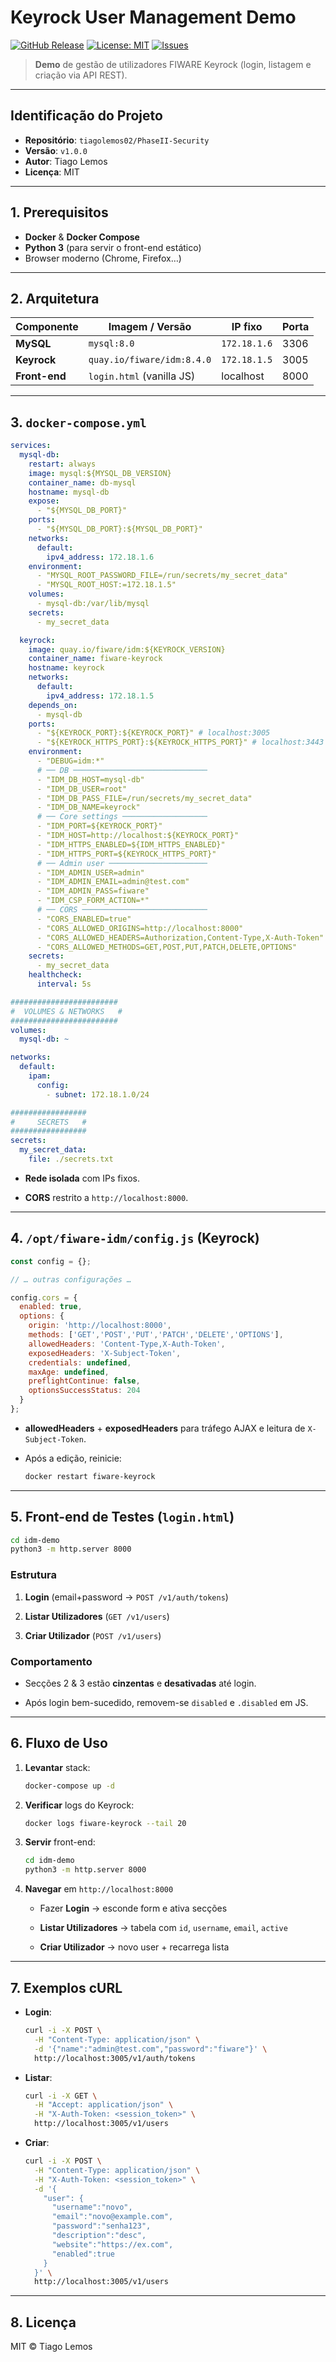 
# Keyrock User Management Demo

[![GitHub Release](https://img.shields.io/github/v/release/tiagolemos02/PhaseII-Security)](https://github.com/yourusername/keyrock-user-management-demo/releases)
[![License: MIT](https://img.shields.io/badge/License-MIT-yellow.svg)](LICENSE)
[![Issues](https://img.shields.io/github/issues/tiagolemos02/PhaseII-Security)](https://github.com/tiagolemos02/PhaseII-Security/issues)

> **Demo** de gestão de utilizadores FIWARE Keyrock (login, listagem e criação via API REST).

---

## Identificação do Projeto

- **Repositório**: `tiagolemos02/PhaseII-Security`  
- **Versão**: `v1.0.0`  
- **Autor**: Tiago Lemos
- **Licença**: MIT  

---

## 1. Prerequisitos

- **Docker** & **Docker Compose**  
- **Python 3** (para servir o front-end estático)  
- Browser moderno (Chrome, Firefox…)

---

## 2. Arquitetura

| Componente    | Imagem / Versão            | IP fixo      | Porta |
| ------------- | -------------------------- | ------------ | ----- |
| **MySQL**     | `mysql:8.0`                | `172.18.1.6` | 3306  |
| **Keyrock**   | `quay.io/fiware/idm:8.4.0` | `172.18.1.5` | 3005  |
| **Front-end** | `login.html` (vanilla JS)  | localhost    | 8000  |

---

## 3. `docker-compose.yml`

```yaml
services:
  mysql-db:
    restart: always
    image: mysql:${MYSQL_DB_VERSION}
    container_name: db-mysql
    hostname: mysql-db
    expose:
      - "${MYSQL_DB_PORT}"
    ports:
      - "${MYSQL_DB_PORT}:${MYSQL_DB_PORT}"
    networks:
      default:
        ipv4_address: 172.18.1.6
    environment:
      - "MYSQL_ROOT_PASSWORD_FILE=/run/secrets/my_secret_data"
      - "MYSQL_ROOT_HOST:=172.18.1.5"    
    volumes:
      - mysql-db:/var/lib/mysql
    secrets:
      - my_secret_data

  keyrock:
    image: quay.io/fiware/idm:${KEYROCK_VERSION}
    container_name: fiware-keyrock
    hostname: keyrock
    networks:
      default:
        ipv4_address: 172.18.1.5
    depends_on:
      - mysql-db
    ports:
      - "${KEYROCK_PORT}:${KEYROCK_PORT}" # localhost:3005
      - "${KEYROCK_HTTPS_PORT}:${KEYROCK_HTTPS_PORT}" # localhost:3443
    environment:
      - "DEBUG=idm:*"
      # ── DB ──────────────────────────────
      - "IDM_DB_HOST=mysql-db"
      - "IDM_DB_USER=root"
      - "IDM_DB_PASS_FILE=/run/secrets/my_secret_data"
      - "IDM_DB_NAME=keyrock"
      # ── Core settings ───────────────────
      - "IDM_PORT=${KEYROCK_PORT}"
      - "IDM_HOST=http://localhost:${KEYROCK_PORT}"
      - "IDM_HTTPS_ENABLED=${IDM_HTTPS_ENABLED}"
      - "IDM_HTTPS_PORT=${KEYROCK_HTTPS_PORT}"
      # ── Admin user ──────────────────────
      - "IDM_ADMIN_USER=admin"
      - "IDM_ADMIN_EMAIL=admin@test.com"
      - "IDM_ADMIN_PASS=fiware"
      - "IDM_CSP_FORM_ACTION=*"
      # ── CORS ────────────────────────────
      - "CORS_ENABLED=true"
      - "CORS_ALLOWED_ORIGINS=http://localhost:8000"
      - "CORS_ALLOWED_HEADERS=Authorization,Content-Type,X-Auth-Token"
      - "CORS_ALLOWED_METHODS=GET,POST,PUT,PATCH,DELETE,OPTIONS"
    secrets:
      - my_secret_data
    healthcheck:
      interval: 5s

########################
#  VOLUMES & NETWORKS   #
########################
volumes:
  mysql-db: ~

networks:
  default:
    ipam:
      config:
        - subnet: 172.18.1.0/24

#################
#     SECRETS   #
#################
secrets:
  my_secret_data:
    file: ./secrets.txt
````

- **Rede isolada** com IPs fixos.
    
- **CORS** restrito a `http://localhost:8000`.
    

---

## 4. `/opt/fiware-idm/config.js` (Keyrock)

```js
const config = {};

// … outras configurações …

config.cors = {
  enabled: true,
  options: {
    origin: 'http://localhost:8000',
    methods: ['GET','POST','PUT','PATCH','DELETE','OPTIONS'],
    allowedHeaders: 'Content-Type,X-Auth-Token',
    exposedHeaders: 'X-Subject-Token',
    credentials: undefined,
    maxAge: undefined,
    preflightContinue: false,
    optionsSuccessStatus: 204
  }
};
```

- **allowedHeaders** + **exposedHeaders** para tráfego AJAX e leitura de `X-Subject-Token`.
    
- Após a edição, reinicie:
    
    ```bash
    docker restart fiware-keyrock
    ```
    

---

## 5. Front-end de Testes (`login.html`)

```bash
cd idm-demo
python3 -m http.server 8000
```

### Estrutura

1. **Login** (email+password → `POST /v1/auth/tokens`)
    
2. **Listar Utilizadores** (`GET /v1/users`)
    
3. **Criar Utilizador** (`POST /v1/users`)
    

### Comportamento

- Secções 2 & 3 estão **cinzentas** e **desativadas** até login.
    
- Após login bem-sucedido, removem-se `disabled` e `.disabled` em JS.
    

---

## 6. Fluxo de Uso

1. **Levantar** stack:
    
    ```bash
    docker-compose up -d
    ```
    
2. **Verificar** logs do Keyrock:
    
    ```bash
    docker logs fiware-keyrock --tail 20
    ```
    
3. **Servir** front-end:
    
    ```bash
    cd idm-demo
    python3 -m http.server 8000
    ```
    
4. **Navegar** em `http://localhost:8000`
    
    - Fazer **Login** → esconde form e ativa secções
        
    - **Listar Utilizadores** → tabela com `id`, `username`, `email`, `active`
        
    - **Criar Utilizador** → novo user + recarrega lista
        

---

## 7. Exemplos cURL

- **Login**:
    
    ```bash
    curl -i -X POST \
      -H "Content-Type: application/json" \
      -d '{"name":"admin@test.com","password":"fiware"}' \
      http://localhost:3005/v1/auth/tokens
    ```
    
- **Listar**:
    
    ```bash
    curl -i -X GET \
      -H "Accept: application/json" \
      -H "X-Auth-Token: <session_token>" \
      http://localhost:3005/v1/users
    ```
    
- **Criar**:
    
    ```bash
    curl -i -X POST \
      -H "Content-Type: application/json" \
      -H "X-Auth-Token: <session_token>" \
      -d '{
        "user": {
          "username":"novo",
          "email":"novo@example.com",
          "password":"senha123",
          "description":"desc",
          "website":"https://ex.com",
          "enabled":true
        }
      }' \
      http://localhost:3005/v1/users
    ```
    

---

## 8. Licença

MIT © Tiago Lemos
